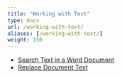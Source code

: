 ```yaml
---
title: "Working with Text"
type: docs
url: /working-with-text/
aliases: [/working-with-text/]
weight: 150
---
```


- [Search Text in a Word Document](/search-text-in-a-word-document/)
- [Replace Document Text](/replace-document-text/)
